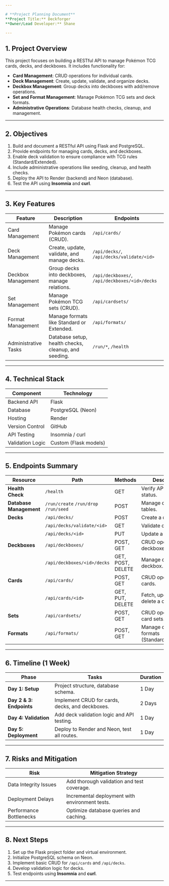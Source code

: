 ```yaml
---

# **Project Planning Document**  
**Project Title:** Deckforger  
**Owner/Lead Developer:** Shane  

---
```


## **1. Project Overview**

This project focuses on building a RESTful API to manage Pokémon TCG cards, decks, and deckboxes. It includes functionality for:

- **Card Management**: CRUD operations for individual cards.
- **Deck Management**: Create, update, validate, and organize decks.
- **Deckbox Management**: Group decks into deckboxes with add/remove operations.
- **Set and Format Management**: Manage Pokémon TCG sets and deck formats.
- **Administrative Operations**: Database health checks, cleanup, and management.

---

## **2. Objectives**

1. Build and document a RESTful API using Flask and PostgreSQL.
2. Provide endpoints for managing cards, decks, and deckboxes.
3. Enable deck validation to ensure compliance with TCG rules (Standard/Extended).
4. Include administrative operations like seeding, cleanup, and health checks.
5. Deploy the API to Render (backend) and Neon (database).
6. Test the API using **Insomnia** and **curl**.

---

## **3. Key Features**

| **Feature**          | **Description**                                      | **Endpoints**                                  |
| -------------------- | ---------------------------------------------------- | ---------------------------------------------- |
| Card Management      | Manage Pokémon cards (CRUD).                         | `/api/cards/`                                  |
| Deck Management      | Create, update, validate, and manage decks.          | `/api/decks/`, `/api/decks/validate/<id>`      |
| Deckbox Management   | Group decks into deckboxes, manage relations.        | `/api/deckboxes/`, `/api/deckboxes/<id>/decks` |
| Set Management       | Manage Pokémon TCG sets (CRUD).                      | `/api/cardsets/`                               |
| Format Management    | Manage formats like Standard or Extended.            | `/api/formats/`                                |
| Administrative Tasks | Database setup, health checks, cleanup, and seeding. | `/run/*`, `/health`                            |

---

## **4. Technical Stack**

| **Component**    | **Technology**        |
| ---------------- | --------------------- |
| Backend API      | Flask                 |
| Database         | PostgreSQL (Neon)     |
| Hosting          | Render                |
| Version Control  | GitHub                |
| API Testing      | Insomnia / curl       |
| Validation Logic | Custom (Flask models) |

---

## **5. Endpoints Summary**

| **Resource**            | **Path**                              | **Methods**       | **Description**                          |
| ----------------------- | ------------------------------------- | ----------------- | ---------------------------------------- |
| **Health Check**        | `/health`                             | GET               | Verify API health status.                |
| **Database Management** | `/run/create` `/run/drop` `/run/seed` | POST              | Manage database tables.                  |
| **Decks**               | `/api/decks/`                         | POST              | Create a deck.                           |
|                         | `/api/decks/validate/<id>`            | GET               | Validate deck rules.                     |
|                         | `/api/decks/<id>`                     | PUT               | Update a deck.                           |
| **Deckboxes**           | `/api/deckboxes/`                     | POST, GET         | CRUD operations for deckboxes.           |
|                         | `/api/deckboxes/<id>/decks`           | GET, POST, DELETE | Manage decks in a deckbox.               |
| **Cards**               | `/api/cards/`                         | POST, GET         | CRUD operations for cards.               |
|                         | `/api/cards/<id>`                     | GET, PUT, DELETE  | Fetch, update, or delete a card.         |
| **Sets**                | `/api/cardsets/`                      | POST, GET         | CRUD operations for card sets.           |
| **Formats**             | `/api/formats/`                       | POST, GET         | Manage deck formats (Standard/Extended). |

---

## **6. Timeline (1 Week)**

| **Phase**                | **Tasks**                                       | **Duration** |
| ------------------------ | ----------------------------------------------- | ------------ |
| **Day 1: Setup**         | Project structure, database schema.             | 1 Day        |
| **Day 2 & 3: Endpoints** | Implement CRUD for cards, decks, and deckboxes. | 2 Days       |
| **Day 4: Validation**    | Add deck validation logic and API testing.      | 1 Day        |
| **Day 5: Deployment**    | Deploy to Render and Neon, test all routes.     | 1 Day        |

---

## **7. Risks and Mitigation**

| **Risk**                | **Mitigation Strategy**                        |
| ----------------------- | ---------------------------------------------- |
| Data Integrity Issues   | Add thorough validation and test coverage.     |
| Deployment Delays       | Incremental deployment with environment tests. |
| Performance Bottlenecks | Optimize database queries and caching.         |

---

## **8. Next Steps**

1. Set up the Flask project folder and virtual environment.
2. Initialize PostgreSQL schema on Neon.
3. Implement basic CRUD for `/api/cards` and `/api/decks`.
4. Develop validation logic for decks.
5. Test endpoints using **Insomnia** and **curl**.

---
